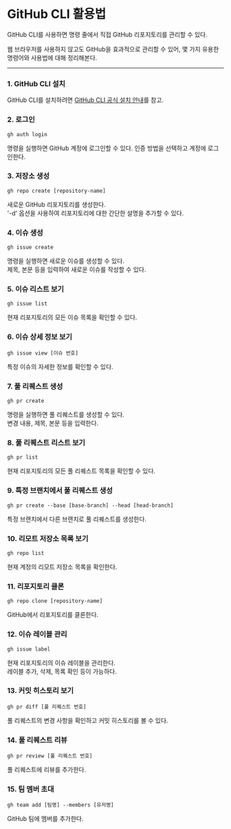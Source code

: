 # GitHub CLI 활용법
GitHub CLI를 사용하면 명령 줄에서 직접 GitHub 리포지토리를 관리할 수 있다.   

웹 브라우저를 사용하지 않고도 GitHub을 효과적으로 관리할 수 있어, 몇 가지 유용한 명령어와 사용법에 대해 정리해본다.

********   
   

### 1. GitHub CLI 설치
GitHub CLI를 설치하려면 [GitHub CLI 공식 설치 안내](https://cli.github.com/)를 참고.

### 2. 로그인
    gh auth login

명령을 실행하면 GitHub 계정에 로그인할 수 있다. 인증 방법을 선택하고 계정에 로그인한다.

### 3. 저장소 생성
    gh repo create [repository-name]

새로운 GitHub 리포지토리를 생성한다.   
'-d' 옵션을 사용하여 리포지토리에 대한 간단한 설명을 추가할 수 있다.

### 4. 이슈 생성
    gh issue create

명령을 실행하면 새로운 이슈를 생성할 수 있다.   
제목, 본문 등을 입력하여 새로운 이슈를 작성할 수 있다.

### 5. 이슈 리스트 보기
    gh issue list

현재 리포지토리의 모든 이슈 목록을 확인할 수 있다.

### 6. 이슈 상세 정보 보기
    gh issue view [이슈 번호]

특정 이슈의 자세한 정보를 확인할 수 있다.

### 7. 풀 리퀘스트 생성
    gh pr create

명령을 실행하면 풀 리퀘스트를 생성할 수 있다.   
변경 내용, 제목, 본문 등을 입력한다.

### 8. 풀 리퀘스트 리스트 보기
    gh pr list

현재 리포지토리의 모든 풀 리퀘스트 목록을 확인할 수 있다.

### 9. 특정 브랜치에서 풀 리퀘스트 생성
    gh pr create --base [base-branch] --head [head-branch]

특정 브랜치에서 다른 브랜치로 풀 리퀘스트를 생성한다.

### 10. 리모트 저장소 목록 보기
    gh repo list

현재 계정의 리모트 저장소 목록을 확인한다.

### 11. 리포지토리 클론
    gh repo clone [repository-name]

GitHub에서 리포지토리를 클론한다.

### 12. 이슈 레이블 관리
    gh issue label

현재 리포지토리의 이슈 레이블을 관리한다.   
레이블 추가, 삭제, 목록 확인 등이 가능하다.

### 13. 커밋 히스토리 보기
    gh pr diff [풀 리퀘스트 번호]

풀 리퀘스트의 변경 사항을 확인하고 커밋 히스토리를 볼 수 있다.

### 14. 풀 리퀘스트 리뷰
    gh pr review [풀 리퀘스트 번호]

풀 리퀘스트에 리뷰를 추가한다.

### 15. 팀 멤버 초대
    gh team add [팀명] --members [유저명]

GitHub 팀에 멤버를 추가한다.





























